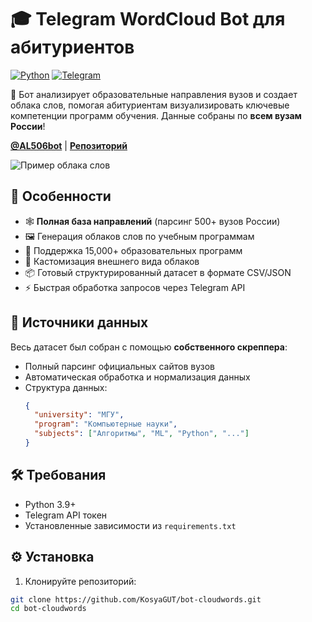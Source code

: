 # 🎓 Telegram WordCloud Bot для абитуриентов 
[![Python](https://img.shields.io/badge/Python-3.9%2B-blue)](https://www.python.org/)
[![Telegram](https://img.shields.io/badge/Telegram-Bot-blue)](https://t.me/AL506bot)

🤖 Бот анализирует образовательные направления вузов и создает облака слов, помогая абитуриентам визуализировать ключевые компетенции программ обучения. Данные собраны по **всем вузам России**!

**[@AL506bot](https://t.me/AL506bot)** | **[Репозиторий](https://github.com/KosyaGUT/bot-cloudwords.git)**

![Пример облака слов](https://github.com/user-attachments/assets/cb31fc1e-09fe-405f-93f6-a547740cc107)

## 🌟 Особенности
- 🕸️ **Полная база направлений** (парсинг 500+ вузов России)
- 🖼️ Генерация облаков слов по учебным программам
- 🏫 Поддержка 15,000+ образовательных программ
- 🎨 Кастомизация внешнего вида облаков
- 📦 Готовый структурированный датасет в формате CSV/JSON
- ⚡ Быстрая обработка запросов через Telegram API

## 📂 Источники данных
Весь датасет был собран с помощью **собственного скреппера**:
- Полный парсинг официальных сайтов вузов
- Автоматическая обработка и нормализация данных
- Структура данных:
  ```json
  {
    "university": "МГУ",
    "program": "Компьютерные науки",
    "subjects": ["Алгоритмы", "ML", "Python", "..."]
  }

## 🛠️ Требования
- Python 3.9+
- Telegram API токен
- Установленные зависимости из `requirements.txt`

## ⚙️ Установка
1. Клонируйте репозиторий:
```bash
git clone https://github.com/KosyaGUT/bot-cloudwords.git
cd bot-cloudwords

